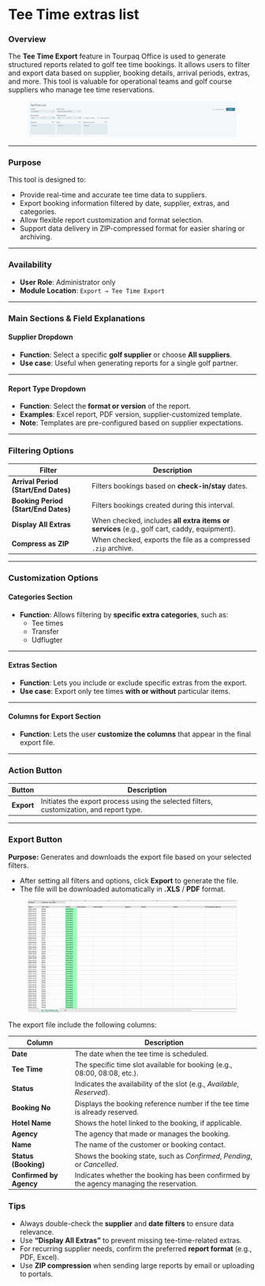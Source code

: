 # Tee Time extras list

### Overview

The **Tee Time Export** feature in Tourpaq Office is used to generate structured reports related to golf tee time bookings. It allows users to filter and export data based on supplier, booking details, arrival periods, extras, and more. This tool is valuable for operational teams and golf course suppliers who manage tee time reservations.

<figure><img src="../.gitbook/assets/image (2) (1) (1).png" alt=""><figcaption></figcaption></figure>

***

### Purpose

This tool is designed to:

* Provide real-time and accurate tee time data to suppliers.
* Export booking information filtered by date, supplier, extras, and categories.
* Allow flexible report customization and format selection.
* Support data delivery in ZIP-compressed format for easier sharing or archiving.

***

### Availability

* **User Role**: Administrator only
* **Module Location**: `Export → Tee Time Export`

***

### Main Sections & Field Explanations

#### Supplier Dropdown

* **Function**: Select a specific **golf supplier** or choose **All suppliers**.
* **Use case**: Useful when generating reports for a single golf partner.

***

#### Report Type Dropdown

* **Function**: Select the **format or version** of the report.
* **Examples**: Excel report, PDF version, supplier-customized template.
* **Note**: Templates are pre-configured based on supplier expectations.

***

### Filtering Options

| Filter                               | Description                                                                                 |
| ------------------------------------ | ------------------------------------------------------------------------------------------- |
| **Arrival Period (Start/End Dates)** | Filters bookings based on **check-in/stay** dates.                                          |
| **Booking Period (Start/End Dates)** | Filters bookings created during this interval.                                              |
| **Display All Extras**               | When checked, includes **all extra items or services** (e.g., golf cart, caddy, equipment). |
| **Compress as ZIP**                  | When checked, exports the file as a compressed `.zip` archive.                              |

***

### Customization Options

#### Categories Section

* **Function**: Allows filtering by **specific extra categories**, such as:
  * Tee times
  * Transfer
  * Udflugter

***

#### Extras Section

* **Function**: Lets you include or exclude specific extras from the export.
* **Use case**: Export only tee times **with or without** particular items.

***

#### Columns for Export Section

* **Function**: Lets the user **customize the columns** that appear in the final export file.

***

### Action Button

| Button     | Description                                                                              |
| ---------- | ---------------------------------------------------------------------------------------- |
| **Export** | Initiates the export process using the selected filters, customization, and report type. |

***

### Export Button

**Purpose:** Generates and downloads the export file based on your selected filters.

* After setting all filters and options, click **Export** to generate the file.
* The file will be downloaded automatically in **.XLS**  / **PDF** format.

<figure><img src="../.gitbook/assets/image (3) (1) (1).png" alt=""><figcaption></figcaption></figure>

The export file include the following columns:

| Column                  | Description                                                                              |
| ----------------------- | ---------------------------------------------------------------------------------------- |
| **Date**                | The date when the tee time is scheduled.                                                 |
| **Tee Time**            | The specific time slot available for booking (e.g., 08:00, 08:08, etc.).                 |
| **Status**              | Indicates the availability of the slot (e.g., _Available_, _Reserved_).                  |
| **Booking No**          | Displays the booking reference number if the tee time is already reserved.               |
| **Hotel Name**          | Shows the hotel linked to the booking, if applicable.                                    |
| **Agency**              | The agency that made or manages the booking.                                             |
| **Name**                | The name of the customer or booking contact.                                             |
| **Status (Booking)**    | Shows the booking state, such as _Confirmed_, _Pending_, or _Cancelled_.                 |
| **Confirmed by Agency** | Indicates whether the booking has been confirmed by the agency managing the reservation. |

### Tips&#x20;

* Always double-check the **supplier** and **date filters** to ensure data relevance.
* Use **“Display All Extras”** to prevent missing tee-time-related extras.
* For recurring supplier needs, confirm the preferred **report format** (e.g., PDF, Excel).
* Use **ZIP compression** when sending large reports by email or uploading to portals.
